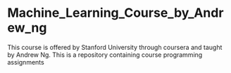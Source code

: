 # Machine_Learning_Course_by_Andrew_ng
 This course is offered by Stanford University through coursera and taught by Andrew Ng. This is a repository containing course programming assignments
